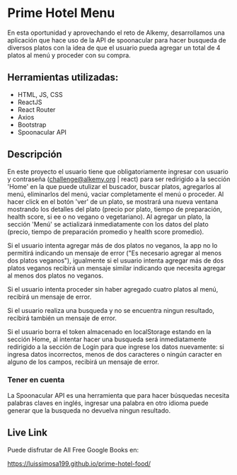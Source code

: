 # Prime Hotel Menu

En esta oportunidad y aprovechando el reto de Alkemy, desarrollamos una aplicación que hace uso de la API de spoonacular para hacer busqueda de diversos platos con la idea de que el usuario pueda agregar un total de 4 platos al menú y proceder con su compra.

## Herramientas utilizadas:

- HTML, JS, CSS
- ReactJS
- React Router
- Axios
- Bootstrap
- Spoonacular API

## Descripción

En este proyecto el usuario tiene que obligatoriamente ingresar con usuario y contraseña (challenge@alkemy.org | react) para ser redirigido a la sección 'Home' en la que puede utulizar el buscador, buscar platos, agregarlos al menú, eliminarlos del menú, vaciar completamente el menú o proceder. Al hacer click en el botón 'ver' de un plato, se mostrará una nueva ventana mostrando los detalles del plato (precio por plato, tiempo de preparación, health score, si ee o no vegano o vegetariano). Al agregar un plato, la sección 'Menú' se actializará inmediatamente con los datos del plato (precio, tiempo de preparación promedio y health score promedio).

Si el usuario intenta agregar más de dos platos no veganos, la app no lo permitirá indicando un mensaje de error ("Es necesario agregar al menos dos platos veganos"), igualmente si el usuario intenta agregar más de dos platos veganos recibirá un mensaje similar indicando que necesita agregar al menos dos platos no veganos.

Si el usuario intenta proceder sin haber agregado cuatro platos al menú, recibirá un mensaje de error.

Si el usuario realiza una busqueda y no se encuentra ningun resultado, recibirá también un mensaje de error.

Si el usuario borra el token almacenado en localStorage estando en la sección Home, al intentar hacer una busqueda será inmediatamente redirigido a la sección de Login para que ingrese los datos nuevamente: si ingresa datos incorrectos, menos de dos caracteres o ningún caracter en alguno de los campos, recibirá un mensaje de error.

### Tener en cuenta

La Spoonacular API es una herramienta que para hacer búsquedas necesita palabras claves en inglés, ingresar una palabra en otro idioma puede generar que la busqueda no devuelva ningun resultado.

## Live Link

Puede disfrutar de All Free Google Books en:

https://luissimosa199.github.io/prime-hotel-food/